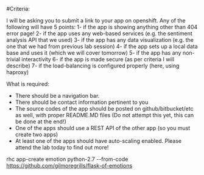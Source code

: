 #Criteria:

I will be asking you to submit a link to your app on openshift. Any of the following will have 5 points:
1- if the app is showing anything other than 404 error page!
2- if the app uses any web-based services (e.g. the sentiment analysis API that we used)
3- if the app has any data visualization (e.g. the one that we had from previous lab session)
4- if the app sets up a local data base and uses it (which we will cover tomorrow)
5- if the app has any non-trivial interactivity
6- if the app is made secure (as per criteria I will describe)
7- if the load-balancing is configured properly (here, using haproxy)

What is required: 
- There should be a navigation bar.
- There should be contact information pertinent to you
- The source codes of the app should be posted on github/bitbucket/etc as well, with proper README.MD files (Do not attempt this yet, this can be done at the end!)
- One of the apps should use a REST API of the other app (so you must create two apps)
- At least one of the apps should have auto-scaling enabled.
Please attend the lab today to find out more!

rhc app-create emotion python-2.7 --from-code https://github.com/gilmoregrills/flask-of-emotions
